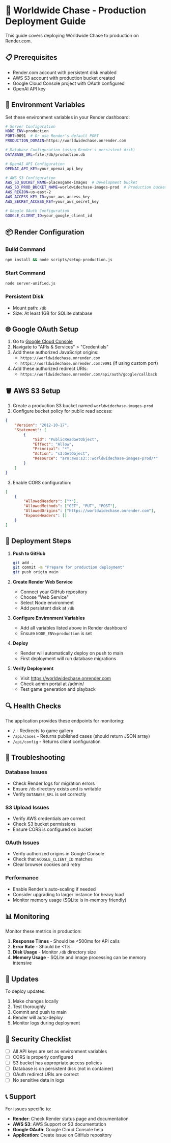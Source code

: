 # 🚀 Worldwide Chase - Production Deployment Guide

This guide covers deploying Worldwide Chase to production on Render.com.

## 📋 Prerequisites

- Render.com account with persistent disk enabled
- AWS S3 account with production bucket created
- Google Cloud Console project with OAuth configured
- OpenAI API key

## 🔧 Environment Variables

Set these environment variables in your Render dashboard:

```bash
# Server Configuration
NODE_ENV=production
PORT=9091  # Or use Render's default PORT
PRODUCTION_DOMAIN=https://worldwidechase.onrender.com

# Database Configuration (using Render's persistent disk)
DATABASE_URL=file:/db/production.db

# OpenAI API Configuration
OPENAI_API_KEY=your_openai_api_key

# AWS S3 Configuration
AWS_S3_BUCKET_NAME=placesgame-images  # Development bucket
AWS_S3_PROD_BUCKET_NAME=worldwidechase-images-prod  # Production bucket
AWS_REGION=us-east-2
AWS_ACCESS_KEY_ID=your_aws_access_key
AWS_SECRET_ACCESS_KEY=your_aws_secret_key

# Google OAuth Configuration
GOOGLE_CLIENT_ID=your_google_client_id
```

## 📦 Render Configuration

### Build Command
```bash
npm install && node scripts/setup-production.js
```

### Start Command
```bash
node server-unified.js
```

### Persistent Disk
- Mount path: `/db`
- Size: At least 1GB for SQLite database

## 🌐 Google OAuth Setup

1. Go to [Google Cloud Console](https://console.cloud.google.com/)
2. Navigate to "APIs & Services" > "Credentials"
3. Add these authorized JavaScript origins:
   - `https://worldwidechase.onrender.com`
   - `https://worldwidechase.onrender.com:9091` (if using custom port)
4. Add these authorized redirect URIs:
   - `https://worldwidechase.onrender.com/api/auth/google/callback`

## 🪣 AWS S3 Setup

1. Create a production S3 bucket named `worldwidechase-images-prod`
2. Configure bucket policy for public read access:

```json
{
    "Version": "2012-10-17",
    "Statement": [
        {
            "Sid": "PublicReadGetObject",
            "Effect": "Allow",
            "Principal": "*",
            "Action": "s3:GetObject",
            "Resource": "arn:aws:s3:::worldwidechase-images-prod/*"
        }
    ]
}
```

3. Enable CORS configuration:

```json
[
    {
        "AllowedHeaders": ["*"],
        "AllowedMethods": ["GET", "PUT", "POST"],
        "AllowedOrigins": ["https://worldwidechase.onrender.com"],
        "ExposeHeaders": []
    }
]
```

## 🚀 Deployment Steps

1. **Push to GitHub**
   ```bash
   git add .
   git commit -m "Prepare for production deployment"
   git push origin main
   ```

2. **Create Render Web Service**
   - Connect your GitHub repository
   - Choose "Web Service"
   - Select Node environment
   - Add persistent disk at `/db`

3. **Configure Environment Variables**
   - Add all variables listed above in Render dashboard
   - Ensure `NODE_ENV=production` is set

4. **Deploy**
   - Render will automatically deploy on push to main
   - First deployment will run database migrations

5. **Verify Deployment**
   - Visit https://worldwidechase.onrender.com
   - Check admin portal at /admin/
   - Test game generation and playback

## 🔍 Health Checks

The application provides these endpoints for monitoring:

- `/` - Redirects to game gallery
- `/api/cases` - Returns published cases (should return JSON array)
- `/api/config` - Returns client configuration

## 🐛 Troubleshooting

### Database Issues
- Check Render logs for migration errors
- Ensure `/db` directory exists and is writable
- Verify `DATABASE_URL` is set correctly

### S3 Upload Issues
- Verify AWS credentials are correct
- Check S3 bucket permissions
- Ensure CORS is configured on bucket

### OAuth Issues
- Verify authorized origins in Google Console
- Check that `GOOGLE_CLIENT_ID` matches
- Clear browser cookies and retry

### Performance
- Enable Render's auto-scaling if needed
- Consider upgrading to larger instance for heavy load
- Monitor memory usage (SQLite is in-memory friendly)

## 📊 Monitoring

Monitor these metrics in production:

1. **Response Times** - Should be <500ms for API calls
2. **Error Rate** - Should be <1%
3. **Disk Usage** - Monitor `/db` directory size
4. **Memory Usage** - SQLite and image processing can be memory intensive

## 🔄 Updates

To deploy updates:

1. Make changes locally
2. Test thoroughly
3. Commit and push to main
4. Render will auto-deploy
5. Monitor logs during deployment

## 🔐 Security Checklist

- [ ] All API keys are set as environment variables
- [ ] CORS is properly configured
- [ ] S3 bucket has appropriate access policies
- [ ] Database is on persistent disk (not in container)
- [ ] OAuth redirect URIs are correct
- [ ] No sensitive data in logs

## 📞 Support

For issues specific to:
- **Render**: Check Render status page and documentation
- **AWS S3**: AWS Support or S3 documentation
- **Google OAuth**: Google Cloud Console help
- **Application**: Create issue on GitHub repository